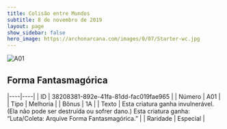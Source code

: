 ```yaml
---
title: Colisão entre Mundos
subtitle: 8 de novembro de 2019
layout: page
show_sidebar: false
hero_image: https://archonarcana.com/images/0/07/Starter-wc.jpg
---
```


![A01](https://cdn.keyforgegame.com/media/card_front/pt/453_A01_P4PRV3X4WJ6M_pt.png)

## Forma Fantasmagórica

|----|----|
| ID | 38208381-892e-41fa-81dd-fac019fae965 |
| Número | A01 |
| Tipo | Melhoria |
| Bônus | 1A |
| Texto | Esta criatura ganha invulnerável. (Ela não pode ser destruída ou sofrer dano.) Esta criatura ganha: “Luta/Coleta: Arquive Forma Fantasmagórica.” |
| Raridade | Especial |
